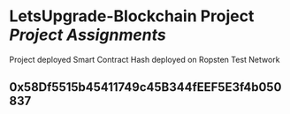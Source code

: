 # LetsUpgrade-Blockchain Project *Project Assignments*
Project deployed Smart Contract Hash deployed on Ropsten Test Network

## **0x58Df5515b45411749c45B344fEEF5E3f4b050837**

